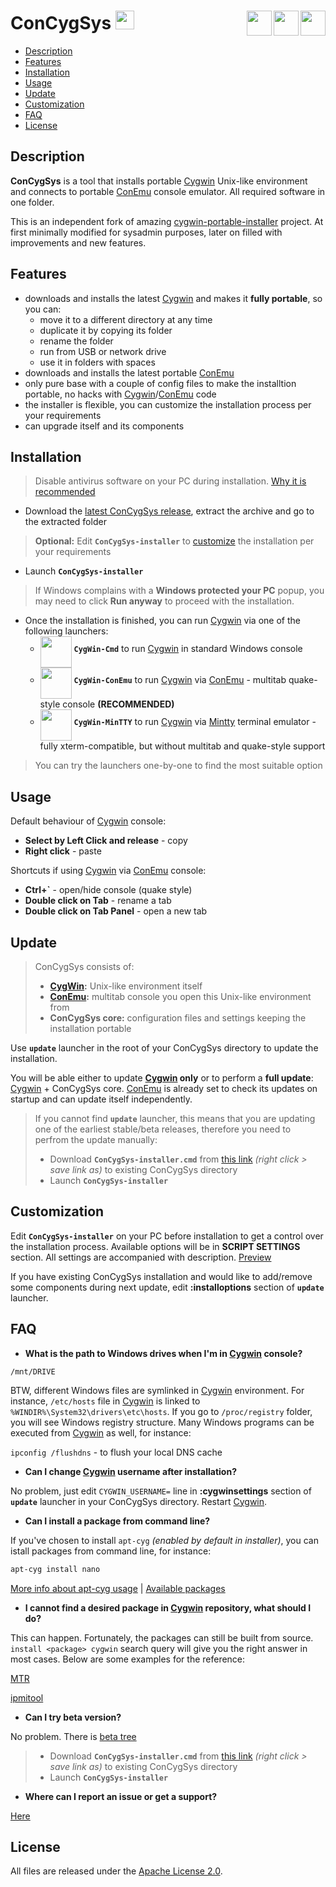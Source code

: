 # ConCygSys <a href="https://github.com/zhubanRuban/ConCygSys/"><img height="30" src="https://iconshow.me/media/images/ui/ios7-icons/png/128/social-github.png"></a> <a href="https://mintty.github.io/" target="_blank"><img align="right" height="40" src="https://pbs.twimg.com/profile_images/1938877716/terminal-256.png"></a> <a href="https://conemu.github.io/" target="_blank"><img align="right" height="40" src="https://upload.wikimedia.org/wikipedia/commons/d/dc/ConEmu_icon.png"></a> <a href="https://www.cygwin.com/" target="_blank"><img align="right" height="40" src="https://upload.wikimedia.org/wikipedia/commons/thumb/2/29/Cygwin_logo.svg/128px-Cygwin_logo.svg.png"></a>

- [Description](#description)
- [Features](#features)
- [Installation](#installation)
- [Usage](#usage)
- [Update](#update)
- [Customization](#customization)
- [FAQ](#faq)
- [License](#license)

## Description

**ConCygSys** is a tool that installs portable [Cygwin](https://www.cygwin.com/) Unix-like environment and connects to portable [ConEmu](https://conemu.github.io/) console emulator. All required software in one folder.

This is an independent fork of amazing [cygwin-portable-installer](https://github.com/vegardit/cygwin-portable-installer) project. At first minimally modified for sysadmin purposes, later on filled with improvements and new features.

## Features

- downloads and installs the latest [Cygwin](https://www.cygwin.com/) and makes it **fully portable**, so you can:
  - move it to a different directory at any time
  - duplicate it by copying its folder
  - rename the folder
  - run from USB or network drive
  - use it in folders with spaces
- downloads and installs the latest portable [ConEmu](https://conemu.github.io/)
- only pure base with a couple of config files to make the installtion portable, no hacks with [Cygwin](https://www.cygwin.com/)/[ConEmu](https://conemu.github.io/) code
- the installer is flexible, you can customize the installation process per your requirements
- can upgrade itself and its components

## Installation

> Disable antivirus software on your PC during installation. [Why it is recommended](https://cygwin.com/faq/faq.html#faq.using.bloda)

- Download the [latest ConCygSys release](https://github.com/zhubanRuban/ConCygSys/releases), extract the archive and go to the extracted folder

> **Optional:** Edit **`ConCygSys-installer`** to [customize](#customization) the installation per your requirements

- Launch **`ConCygSys-installer`**

> If Windows complains with a **Windows protected your PC** popup, you may need to click **Run anyway** to proceed with the installation.

- Once the installation is finished, you can run [Cygwin](https://www.cygwin.com/) via one of the following launchers:
  - <img align="middle" height="50" src="https://www.petri.com/images/03-Cygwin-ls.JPG"> **`CygWin-Cmd`** to run [Cygwin](https://www.cygwin.com/) in standard Windows console
  - <img align="middle" height="50" src="https://i.ytimg.com/vi/bamH8SIG0h8/maxresdefault.jpg"> **`CygWin-ConEmu`** to run [Cygwin](https://www.cygwin.com/) via [ConEmu](https://conemu.github.io/) - multitab quake-style console **(RECOMMENDED)**
  - <img align="middle" height="50" src="https://www.howtogeek.com/wp-content/uploads/2011/07/sshot-35.png"> **`CygWin-MinTTY`** to run [Cygwin](https://www.cygwin.com/) via [Mintty](https://mintty.github.io/) terminal emulator - fully xterm-compatible, but without multitab and quake-style support
  
> You can try the launchers one-by-one to find the most suitable option

## Usage

Default behaviour of [Cygwin](https://www.cygwin.com/) console:

- **Select by Left Click and release** - copy
- **Right click** - paste

Shortcuts if using [Cygwin](https://www.cygwin.com/) via [ConEmu](https://conemu.github.io/) console:

- **Ctrl+\`** - open/hide console (quake style)
- **Double click on Tab** - rename a tab
- **Double click on Tab Panel** - open a new tab

## Update

> ConCygSys consists of:
> - **[CygWin](https://www.cygwin.com/):** Unix-like environment itself
> - **[ConEmu](https://conemu.github.io/):** multitab console you open this Unix-like environment from
> - **ConCygSys core:** configuration files and settings keeping the installation portable

Use **`update`** launcher in the root of your ConCygSys directory to update the installation.

You will be able either to update **[Cygwin](https://www.cygwin.com/) only** or to perform a **full update**: [Cygwin](https://www.cygwin.com/) + ConCygSys core. [ConEmu](https://conemu.github.io/) is already set to check its updates on startup and can update itself independently.

> If you cannot find **`update`** launcher, this means that you are updating one of the earliest stable/beta releases, therefore you need to perfrom the update manually:
> - Download **`ConCygSys-installer.cmd`** from [this link](https://raw.githubusercontent.com/zhubanRuban/ConCygSys/master/ConCygSys-installer.cmd) *(right click > save link as)* to existing ConCygSys directory
> - Launch **`ConCygSys-installer`**

## Customization

Edit **`ConCygSys-installer`** on your PC before installation to get a control over the installation process. Available options will be in **SCRIPT SETTINGS** section. All settings are accompanied with description. [Preview](https://github.com/zhubanRuban/ConCygSys/blob/master/ConCygSys-installer.cmd)

If you have existing ConCygSys installation and would like to add/remove some components during next update, edit **:installoptions** section of **`update`** launcher.

## FAQ

- **What is the path to Windows drives when I'm in [Cygwin](https://www.cygwin.com/) console?**

`/mnt/DRIVE`

BTW, different Windows files are symlinked in [Cygwin](https://www.cygwin.com/) environment. For instance, `/etc/hosts` file in [Cygwin](https://www.cygwin.com/) is linked to `%WINDIR%\System32\drivers\etc\hosts`. If you go to `/proc/registry` folder, you will see Windows registry structure. Many Windows programs can be executed from [Cygwin](https://www.cygwin.com/) as well, for instance:

`ipconfig /flushdns` - to flush your local DNS cache

- **Can I change [Cygwin](https://www.cygwin.com/) username after installation?**

No problem, just edit `CYGWIN_USERNAME=` line in **:cygwinsettings** section of **`update`** launcher in your ConCygSys directory. Restart [Cygwin](https://www.cygwin.com/).

- **Сan I install a package from command line?**

If you've chosen to install `apt-cyg` *(enabled by default in installer)*, you can istall packages from command line, for instance:

```bash
apt-cyg install nano
```

[More info about apt-cyg usage](https://github.com/transcode-open/apt-cyg) | [Available packages](https://cygwin.com/packages/package_list.html)

- **I cannot find a desired package in [Cygwin](https://www.cygwin.com/) repository, what should I do?**

This can happen. Fortunately, the packages can still be built from source. `install <package> cygwin` search query will give you the right answer in most cases.
Below are some examples for the reference:

[MTR](https://github.com/traviscross/mtr)

[ipmitool](https://stackoverflow.com/questions/12907005/ipmitool-for-windows)

- **Can I try beta version?**

No problem. There is [beta tree](https://github.com/zhubanRuban/ConCygSys/tree/beta)
> - Download **`ConCygSys-installer.cmd`** from [this link](https://github.com/zhubanRuban/ConCygSys/raw/beta/ConCygSys-installer.cmd) *(right click > save link as)* to existing ConCygSys directory
> - Launch **`ConCygSys-installer`**

- **Where can I report an issue or get a support?**

[Here](https://github.com/zhubanRuban/ConCygSys/issues)

## License

All files are released under the [Apache License 2.0](https://github.com/zhubanRuban/ConCygSys/blob/master/LICENSE).
